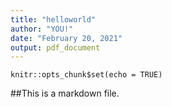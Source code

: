 ```yaml
---
title: "helloworld"
author: "YOU!"
date: "February 20, 2021"
output: pdf_document
---
```


```{r setup, include=FALSE}
knitr::opts_chunk$set(echo = TRUE)
```

##This is a markdown file.